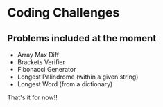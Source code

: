 # Coding Challenges

## Problems included at the moment

- Array Max Diff
- Brackets Verifier
- Fibonacci Generator
- Longest Palindrome (within a given string)
- Longest Word (from a dictionary)

That's it for now!!